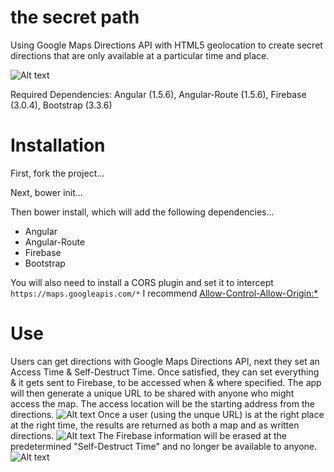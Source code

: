 # the secret path
Using Google Maps Directions API with HTML5 geolocation to create secret directions that are only available at a particular time and place.

![Alt text](http://i.imgur.com/5YhHoWn.png)

Required Dependencies: Angular (1.5.6), Angular-Route (1.5.6), Firebase (3.0.4), Bootstrap (3.3.6)

# Installation
First, fork the project...

Next, bower init...

Then bower install, which will add the following dependencies...
* Angular
* Angular-Route
* Firebase
* Bootstrap

You will also need to install a CORS plugin and set it to intercept ```https://maps.googleapis.com/*``` I recommend [Allow-Control-Allow-Origin:*](https://chrome.google.com/webstore/detail/allow-control-allow-origi/nlfbmbojpeacfghkpbjhddihlkkiljbi)

# Use
Users can get directions with Google Maps Directions API, next they set an Access Time & Self-Destruct Time. Once satisfied, they can set everything & it gets sent to Firebase, to be accessed when & where specified. The app will then generate a unique URL to be shared with anyone who might access the map. The access location will be the starting address from the directions.
 ![Alt text](http://i.imgur.com/HFzJhKM.png)
 Once a user (using the unque URL) is at the right place at the right time, the results are returned as both a map and as written directions.
 ![Alt text](http://i.imgur.com/6R1NzDY.png)
The Firebase information will be erased at the predetermined "Self-Destruct Time" and no longer be available to anyone.
![Alt text](http://i.imgur.com/B8bb5AI.png)



